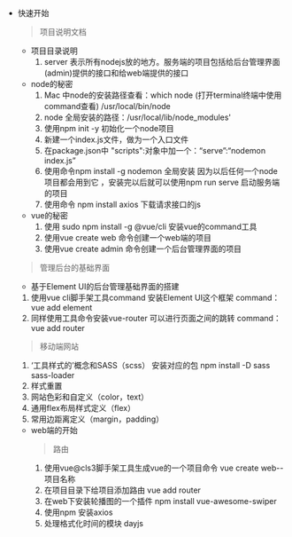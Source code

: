 * 快速开始
  > 项目说明文档
  + 项目目录说明
    1. server 表示所有nodejs放的地方。服务端的项目包括给后台管理界面(admin)提供的接口和给web端提供的接口 
  + node的秘密
    1. Mac 中node的安装路径查看：which node (打开terminal终端中使用command查看) /usr/local/bin/node 
    2. node 全局安装的路径：/usr/local/lib/node_modules'
    3. 使用npm init -y 初始化一个node项目
    4. 新建一个index.js文件，做为一个入口文件
    5. 在package.json中 "scripts":对象中加一个：“serve”:“nodemon index.js”
    6. 使用命令npm install -g nodemon 全局安装 因为以后任何一个node项目都会用到它 ，安装完以后就可以使用npm run serve 启动服务端的项目
    7. 使用命令 npm install axios 下载请求接口的js
  + vue的秘密
    1. 使用 sudo npm install -g @vue/cli 安装vue的command工具
    2. 使用vue create web 命令创建一个web端的项目
    3. 使用vue create admin 命令创建一个后台管理界面的项目
  > 管理后台的基础界面
  +  基于Element UI的后台管理基础界面的搭建  
    1. 使用vue cli脚手架工具command 安装Element UI这个框架 command：vue add element
    2. 同样使用工具命令安装vue-router 可以进行页面之间的跳转 command：vue add router
  > 移动端网站
    1. ‘工具样式的’概念和SASS（scss） 安装对应的包 npm install -D sass sass-loader
    2. 样式重置
    3. 网站色彩和自定义（color，text）
    4. 通用flex布局样式定义（flex）
    5. 常用边距离定义（margin，padding）
  * web端的开始
    > 路由
    1. 使用vue@cls3脚手架工具生成vue的一个项目命令 vue create web--项目名称
    2. 在项目目录下给项目添加路由   vue add router
    3. 在web下安装轮播图的一个插件  npm install vue-awesome-swiper
    4. 使用npm 安装axios 
    5. 处理格式化时间的模块 dayjs
   
   